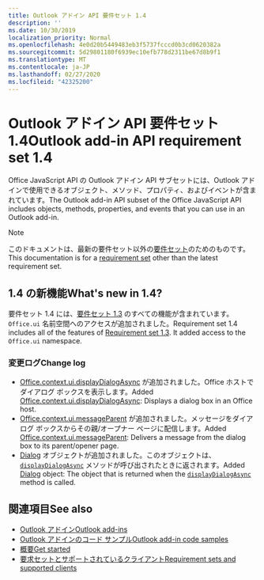 ```yaml
---
title: Outlook アドイン API 要件セット 1.4
description: ''
ms.date: 10/30/2019
localization_priority: Normal
ms.openlocfilehash: 4e0d20b5449483eb3f5737fcccd0b3cd0620382a
ms.sourcegitcommit: 5d29801180f6939ec10efb778d2311be67d8b9f1
ms.translationtype: MT
ms.contentlocale: ja-JP
ms.lasthandoff: 02/27/2020
ms.locfileid: "42325200"
---
```

# <a name="outlook-add-in-api-requirement-set-14"></a><span data-ttu-id="a213e-102">Outlook アドイン API 要件セット 1.4</span><span class="sxs-lookup"><span data-stu-id="a213e-102">Outlook add-in API requirement set 1.4</span></span>

<span data-ttu-id="a213e-103">Office JavaScript API の Outlook アドイン API サブセットには、Outlook アドインで使用できるオブジェクト、メソッド、プロパティ、およびイベントが含まれています。</span><span class="sxs-lookup"><span data-stu-id="a213e-103">The Outlook add-in API subset of the Office JavaScript API includes objects, methods, properties, and events that you can use in an Outlook add-in.</span></span>

> [!NOTE]
> <span data-ttu-id="a213e-104">このドキュメントは、最新の要件セット以外の[要件セット](/office/dev/add-ins/reference/requirement-sets/outlook-api-requirement-sets)のためのものです。</span><span class="sxs-lookup"><span data-stu-id="a213e-104">This documentation is for a [requirement set](/office/dev/add-ins/reference/requirement-sets/outlook-api-requirement-sets) other than the latest requirement set.</span></span>

## <a name="whats-new-in-14"></a><span data-ttu-id="a213e-105">1.4 の新機能</span><span class="sxs-lookup"><span data-stu-id="a213e-105">What's new in 1.4?</span></span>

<span data-ttu-id="a213e-p101">要件セット 1.4 には、[要件セット 1.3](../requirement-set-1.3/outlook-requirement-set-1.3.md) のすべての機能が含まれています。`Office.ui` 名前空間へのアクセスが追加されました。</span><span class="sxs-lookup"><span data-stu-id="a213e-p101">Requirement set 1.4 includes all of the features of [Requirement set 1.3](../requirement-set-1.3/outlook-requirement-set-1.3.md). It added access to the `Office.ui` namespace.</span></span>

### <a name="change-log"></a><span data-ttu-id="a213e-108">変更ログ</span><span class="sxs-lookup"><span data-stu-id="a213e-108">Change log</span></span>

- <span data-ttu-id="a213e-109">[Office.context.ui.displayDialogAsync](/javascript/api/office/office.ui#displaydialogasync-startaddress--options--callback-) が追加されました。Office ホストでダイアログ ボックスを表示します。</span><span class="sxs-lookup"><span data-stu-id="a213e-109">Added [Office.context.ui.displayDialogAsync](/javascript/api/office/office.ui#displaydialogasync-startaddress--options--callback-): Displays a dialog box in an Office host.</span></span>
- <span data-ttu-id="a213e-110">[Office.context.ui.messageParent](/javascript/api/office/office.ui#messageparent-message-) が追加されました。メッセージをダイアログ ボックスからその親/オープナー ページに配信します。</span><span class="sxs-lookup"><span data-stu-id="a213e-110">Added [Office.context.ui.messageParent](/javascript/api/office/office.ui#messageparent-message-): Delivers a message from the dialog box to its parent/opener page.</span></span>
- <span data-ttu-id="a213e-111">[Dialog](/javascript/api/office/office.dialog) オブジェクトが追加されました。このオブジェクトは、[`displayDialogAsync`](/javascript/api/office/office.ui#displaydialogasync-startaddress--options--callback-) メソッドが呼び出されたときに返されます。</span><span class="sxs-lookup"><span data-stu-id="a213e-111">Added [Dialog](/javascript/api/office/office.dialog) object: The object that is returned when the [`displayDialogAsync`](/javascript/api/office/office.ui#displaydialogasync-startaddress--options--callback-) method is called.</span></span>

## <a name="see-also"></a><span data-ttu-id="a213e-112">関連項目</span><span class="sxs-lookup"><span data-stu-id="a213e-112">See also</span></span>

- [<span data-ttu-id="a213e-113">Outlook アドイン</span><span class="sxs-lookup"><span data-stu-id="a213e-113">Outlook add-ins</span></span>](../../../outlook/outlook-add-ins-overview.md)
- [<span data-ttu-id="a213e-114">Outlook アドインのコード サンプル</span><span class="sxs-lookup"><span data-stu-id="a213e-114">Outlook add-in code samples</span></span>](https://developer.microsoft.com/outlook/gallery/?filterBy=Outlook,Samples,Add-ins)
- [<span data-ttu-id="a213e-115">概要</span><span class="sxs-lookup"><span data-stu-id="a213e-115">Get started</span></span>](../../../quickstarts/outlook-quickstart.md)
- [<span data-ttu-id="a213e-116">要求セットとサポートされているクライアント</span><span class="sxs-lookup"><span data-stu-id="a213e-116">Requirement sets and supported clients</span></span>](../../requirement-sets/outlook-api-requirement-sets.md)
